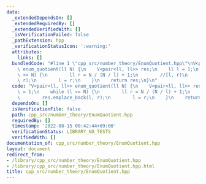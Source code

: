 ```yaml
---
data:
  _extendedDependsOn: []
  _extendedRequiredBy: []
  _extendedVerifiedWith: []
  _isVerificationFailed: false
  _pathExtension: hpp
  _verificationStatusIcon: ':warning:'
  attributes:
    links: []
  bundledCode: "#line 1 \"cpp_src/number_theory/EnumQuotient.hpp\"\nV<pair<ll, ll>>\
    \ enum_quotient(ll N) {\n    V<pair<ll, ll>> res;\n    ll l = 1;\n    while (l\
    \ <= N) {\n        ll r = N / (N / l) + 1;\n        //[l, r)\n        res.emplace_back(l,\
    \ r);\n        l = r;\n    }\n    return res;\n}\n"
  code: "V<pair<ll, ll>> enum_quotient(ll N) {\n    V<pair<ll, ll>> res;\n    ll l\
    \ = 1;\n    while (l <= N) {\n        ll r = N / (N / l) + 1;\n        //[l, r)\n\
    \        res.emplace_back(l, r);\n        l = r;\n    }\n    return res;\n}"
  dependsOn: []
  isVerificationFile: false
  path: cpp_src/number_theory/EnumQuotient.hpp
  requiredBy: []
  timestamp: '2022-08-15 00:42:44+09:00'
  verificationStatus: LIBRARY_NO_TESTS
  verifiedWith: []
documentation_of: cpp_src/number_theory/EnumQuotient.hpp
layout: document
redirect_from:
- /library/cpp_src/number_theory/EnumQuotient.hpp
- /library/cpp_src/number_theory/EnumQuotient.hpp.html
title: cpp_src/number_theory/EnumQuotient.hpp
---
```

